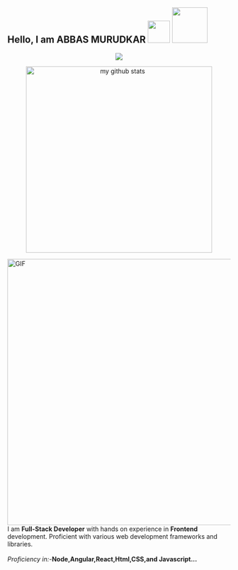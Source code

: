 <h2> Hello, I am ABBAS MURUDKAR  <img src="https://c.tenor.com/xS_t2ANBv9UAAAAj/elsalla.gif" width="50px">  <img src="https://github.com/TheDudeThatCode/TheDudeThatCode/blob/master/Assets/Developer.gif" width="80px">
</h2>
  
  
  <a href="https://github.com/abbasmurudkar">
    <p align="center">
        <img src="https://github-profile-trophy.vercel.app/?username=junaidfkhan786&column=6&theme=onedark"/>
    </p>
</a>
  
  <a align="center" href="https://github.com/abbasmurudkar">
    <p align="center">
    <img src="https://github-readme-stats.vercel.app/api?username=abbasmurudkar&show_icons=true&theme=tokyonight" alt="my github stats" width="420"/>
    </p>
</a>
  <img align="right" alt="GIF" src="https://i.pinimg.com/originals/cd/59/d6/cd59d626dc86397fe45080e6e9c7027d.gif" width="600px"/>
  <br><br>
I am  <strong>Full-Stack Developer</strong> with hands on experience in <strong>Frontend</strong> development. Proficient with various web development frameworks and libraries. 
<br>
<br>
<i>Proficiency in:-</i><strong>Node,Angular,React,Html,CSS,and Javascript...<strong>
<br>
<br>
 

